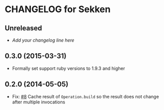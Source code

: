 # CHANGELOG for Sekken

## Unreleased

* _Add your changelog line here_

## 0.3.0 (2015-03-31)

* Formally set support ruby versions to 1.9.3 and higher

## 0.2.0 (2014-05-05)

* Fix: [#8](https://github.com/savonrb/sekken/issue/8) Cache result of `Operation.build` so the result does not change after multiple invocations
